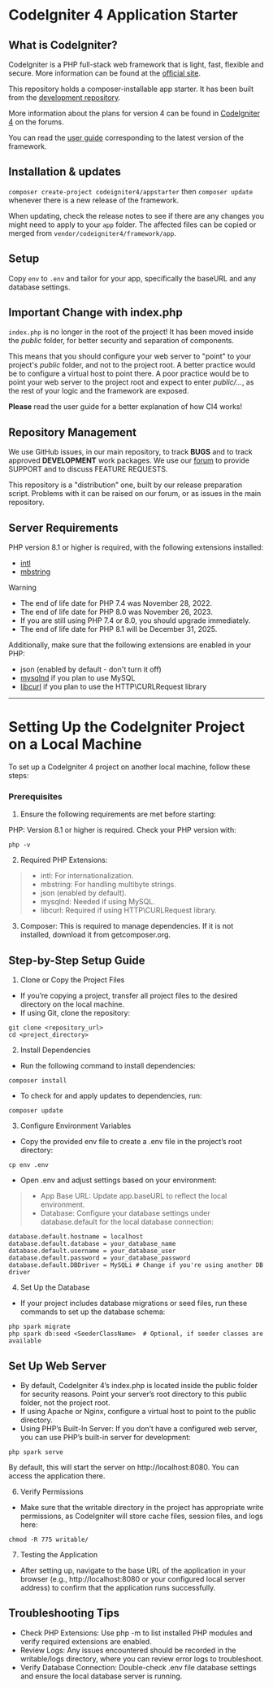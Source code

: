 # CodeIgniter 4 Application Starter

## What is CodeIgniter?

CodeIgniter is a PHP full-stack web framework that is light, fast, flexible and secure.
More information can be found at the [official site](https://codeigniter.com).

This repository holds a composer-installable app starter.
It has been built from the
[development repository](https://github.com/codeigniter4/CodeIgniter4).

More information about the plans for version 4 can be found in [CodeIgniter 4](https://forum.codeigniter.com/forumdisplay.php?fid=28) on the forums.

You can read the [user guide](https://codeigniter.com/user_guide/)
corresponding to the latest version of the framework.

## Installation & updates

`composer create-project codeigniter4/appstarter` then `composer update` whenever
there is a new release of the framework.

When updating, check the release notes to see if there are any changes you might need to apply
to your `app` folder. The affected files can be copied or merged from
`vendor/codeigniter4/framework/app`.

## Setup

Copy `env` to `.env` and tailor for your app, specifically the baseURL
and any database settings.

## Important Change with index.php

`index.php` is no longer in the root of the project! It has been moved inside the *public* folder,
for better security and separation of components.

This means that you should configure your web server to "point" to your project's *public* folder, and
not to the project root. A better practice would be to configure a virtual host to point there. A poor practice would be to point your web server to the project root and expect to enter *public/...*, as the rest of your logic and the
framework are exposed.

**Please** read the user guide for a better explanation of how CI4 works!

## Repository Management

We use GitHub issues, in our main repository, to track **BUGS** and to track approved **DEVELOPMENT** work packages.
We use our [forum](http://forum.codeigniter.com) to provide SUPPORT and to discuss
FEATURE REQUESTS.

This repository is a "distribution" one, built by our release preparation script.
Problems with it can be raised on our forum, or as issues in the main repository.

## Server Requirements

PHP version 8.1 or higher is required, with the following extensions installed:

- [intl](http://php.net/manual/en/intl.requirements.php)
- [mbstring](http://php.net/manual/en/mbstring.installation.php)

> [!WARNING]
> - The end of life date for PHP 7.4 was November 28, 2022.
> - The end of life date for PHP 8.0 was November 26, 2023.
> - If you are still using PHP 7.4 or 8.0, you should upgrade immediately.
> - The end of life date for PHP 8.1 will be December 31, 2025.

Additionally, make sure that the following extensions are enabled in your PHP:



- json (enabled by default - don't turn it off)
- [mysqlnd](http://php.net/manual/en/mysqlnd.install.php) if you plan to use MySQL
- [libcurl](http://php.net/manual/en/curl.requirements.php) if you plan to use the HTTP\CURLRequest library

- - - -

# Setting Up the CodeIgniter Project on a Local Machine

To set up a CodeIgniter 4 project on another local machine, follow these steps:

### Prerequisites

1. Ensure the following requirements are met before starting:

PHP: Version 8.1 or higher is required. Check your PHP version with:
```
php -v
```

2. Required PHP Extensions:

> - intl: For internationalization.
> - mbstring: For handling multibyte strings.
> - json (enabled by default).
> - mysqlnd: Needed if using MySQL.
> - libcurl: Required if using HTTP\CURLRequest library.

3. Composer: This is required to manage dependencies. If it is not installed, download it from getcomposer.org.

## Step-by-Step Setup Guide

1. Clone or Copy the Project Files

- If you’re copying a project, transfer all project files to the desired directory on the local machine.
- If using Git, clone the repository:

```
git clone <repository_url>
cd <project_directory>
```

2. Install Dependencies

- Run the following command to install dependencies:
```
composer install
```

- To check for and apply updates to dependencies, run:
```
composer update
```

3. Configure Environment Variables

- Copy the provided env file to create a .env file in the project’s root directory:
```
cp env .env
```

- Open .env and adjust settings based on your environment:
> - App Base URL: Update app.baseURL to reflect the local environment.
> - Database: Configure your database settings under database.default for the local database connection:

```
database.default.hostname = localhost
database.default.database = your_database_name
database.default.username = your_database_user
database.default.password = your_database_password
database.default.DBDriver = MySQLi # Change if you're using another DB driver
```

4. Set Up the Database

- If your project includes database migrations or seed files, run these commands to set up the database schema:
```
php spark migrate
php spark db:seed <SeederClassName>  # Optional, if seeder classes are available
```

## Set Up Web Server
- By default, CodeIgniter 4’s index.php is located inside the public folder for security reasons. Point your server’s root directory to this public folder, not the project root.
- If using Apache or Nginx, configure a virtual host to point to the public directory.
- Using PHP’s Built-In Server: If you don’t have a configured web server, you can use PHP’s built-in server for development:

```
php spark serve
```
By default, this will start the server on http://localhost:8080. You can access the application there.

6. Verify Permissions

- Make sure that the writable directory in the project has appropriate write permissions, as CodeIgniter will store cache files, session files, and logs here:
```
chmod -R 775 writable/
```

7. Testing the Application

- After setting up, navigate to the base URL of the application in your browser (e.g., http://localhost:8080 or your configured local server address) to confirm that the application runs successfully.

## Troubleshooting Tips

- Check PHP Extensions: Use php -m to list installed PHP modules and verify required extensions are enabled.
- Review Logs: Any issues encountered should be recorded in the writable/logs directory, where you can review error logs to troubleshoot.
- Verify Database Connection: Double-check .env file database settings and ensure the local database server is running.
